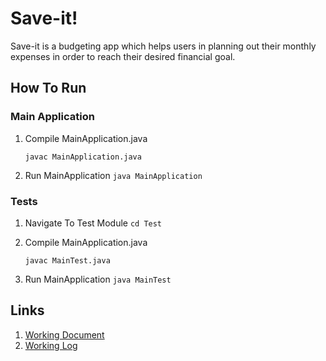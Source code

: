 # Save-it!
Save-it is a budgeting app which helps users in planning out their monthly expenses in order to reach their desired financial goal.

## How To Run
### Main Application

 1. Compile MainApplication.java

     `javac MainApplication.java`
     
 2. Run MainApplication
    `java MainApplication`

### Tests

 1. Navigate To Test Module
	 `cd Test`

 3. Compile MainApplication.java

     `javac MainTest.java`
     
 4. Run MainApplication
    `java MainTest`


## Links

 1. [Working Document](https://docs.google.com/document/d/1VKGKzcR_LhTO1abZ_b9zeOdlLdOD3x0Jm-EDYHoY1gk/edit?usp=sharing)
 2. [Working Log](https://docs.google.com/spreadsheets/d/1-IparorWx5qJ4P6kaWF8Z_zM24HFNhxQZBmOlJDGPu4/edit?usp=sharing)
